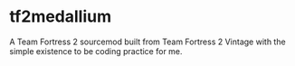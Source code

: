 # tf2medallium
A Team Fortress 2 sourcemod built from Team Fortress 2 Vintage with the simple existence to be coding practice for me.
